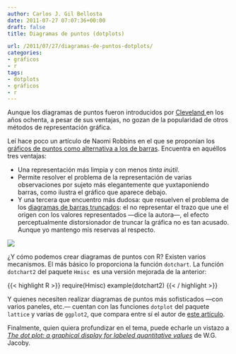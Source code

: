 ```yaml
---
author: Carlos J. Gil Bellosta
date: 2011-07-27 07:07:36+00:00
draft: false
title: Diagramas de puntos (dotplots)

url: /2011/07/27/diagramas-de-puntos-dotplots/
categories:
- gráficos
- r
tags:
- dotplots
- gráficos
- r
---
```


Aunque los diagramas de puntos fueron introducidos por [Cleveland ](http://www.stat.purdue.edu/~wsc/) en los años ochenta, a pesar de sus ventajas, no gozan de la popularidad de otros métodos de representación gráfica.

Leí hace poco un artículo de Naomi Robbins en el que se proponían los [gráficos de puntos como alternativa a los de barras](http://www.b-eye-network.com/view/2468). Encuentra en aquéllos tres ventajas:



* Una representación más limpia y con menos _tinta inútil_.
* Permite resolver el problema de la representación de varias observaciones por sujeto más elegantemente que yuxtaponiendo barras, como ilustra el gráfico que aparece debajo.
* Y  una tercera que encuentro más dudosa: que resuelven el problema de los [diagramas de barras truncados](http://www.malaprensa.com/2010/10/los-truncadistas-han-tomado-el-abc.html): el no representar el trazo que une el origen con los valores representados —dice la autora—, el efecto perceptualmente distorsionador de truncar la gráfica no es tan acusado. Aunque yo mantengo mis reservas al respecto.

[![](/wp-uploads/2011/07/dotplot.jpg)
](/wp-uploads/2011/07/dotplot.jpg)

¿Y cómo podemos crear diagramas de puntos con R? Existen varios mecanismos. El más básico lo proporciona la función `dotchart`. La función `dotchart2` del paquete `Hmisc `es una versión mejorada de la anterior:







{{< highlight R >}}
require(Hmisc)
example(dotchart2)
{{< / highlight >}}






Y quienes necesiten realizar diagramas de puntos más sofisticados —con varios paneles, etc.— cuentan con  las funciones `dotplot` del paquete `lattice` y varias de `ggplot2`, que compara entre sí el autor de [este artículo](http://learnr.wordpress.com/2009/07/02/ggplot2-version-of-figures-in-lattice-multivariate-data-visualization-with-r-part-4/).

Finalmente, quien quiera profundizar en el tema, puede echarle un vistazo a [_The dot plot: a graphical display for labeled quantitative values_](http://polisci.msu.edu/jacoby/research/dotplots/ms/Jacoby,%20Dotplots,%205-27-06.pdf) de W.G. Jacoby.
